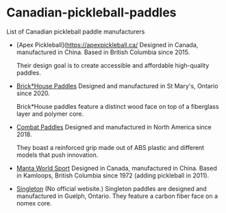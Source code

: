 # Canadian-pickleball-paddles
List of Canadian pickleball paddle manufacturers

- [Apex Pickleball](https://apexpickleball.ca/
    Designed in Canada, manufactured in China. Based in British Columbia since 2015.
    
    Their design goal is to create accessible and affordable high-quality paddles.
- [Brick\*House Paddles](https://brickhousepaddles.com)
    Designed and manufactured in St Mary's, Ontario since 2020.
    
    Brick\*House paddles feature a distinct wood face on top of a fiberglass layer and polymer core.
- [Combat Paddles](https://combatpaddles.com/)
    Designed and manufactured in North America since 2018.
    
    They boast a reinforced grip made out of ABS plastic and different models that push innovation.
- [Manta World Sport](https://mantasport.com/)
    Designed in Canada, manufactured in China. Based in Kamloops, British Columbia since 1972 (adding pickleball in 2011).
- [Singleton](https://ontariopickleballstore.ca/?s=Singleton) (No official website.)
    Singleton paddles are designed and manufactured in Guelph, Ontario. They feature a carbon fiber face on a nomex core.
